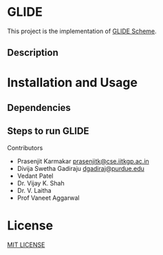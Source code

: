 # GLIDE

This project is the implementation of [GLIDE Scheme]().

## **Description**





# Installation and Usage

## Dependencies

## Steps to run GLIDE

 Contributors

- Prasenjit Karmakar <prasenjitk@cse.iitkgp.ac.in>
- Divija Swetha Gadiraju  <dgadiraj@purdue.edu>
- Vedant Patel
- Dr. Vijay K. Shah
- Dr. V. Laitha
- Prof Vaneet Aggarwal

# License
[MIT LICENSE](LICENSE)

